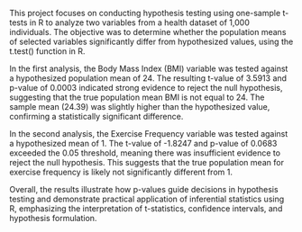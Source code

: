 This project focuses on conducting hypothesis testing using one-sample t-tests in R to analyze two variables from a health dataset of 1,000 individuals. The objective was to determine whether the population means of selected variables significantly differ from hypothesized values, using the t.test() function in R.

In the first analysis, the Body Mass Index (BMI) variable was tested against a hypothesized population mean of 24. The resulting t-value of 3.5913 and p-value of 0.0003 indicated strong evidence to reject the null hypothesis, suggesting that the true population mean BMI is not equal to 24. The sample mean (24.39) was slightly higher than the hypothesized value, confirming a statistically significant difference.

In the second analysis, the Exercise Frequency variable was tested against a hypothesized mean of 1. The t-value of -1.8247 and p-value of 0.0683 exceeded the 0.05 threshold, meaning there was insufficient evidence to reject the null hypothesis. This suggests that the true population mean for exercise frequency is likely not significantly different from 1.

Overall, the results illustrate how p-values guide decisions in hypothesis testing and demonstrate practical application of inferential statistics using R, emphasizing the interpretation of t-statistics, confidence intervals, and hypothesis formulation.
